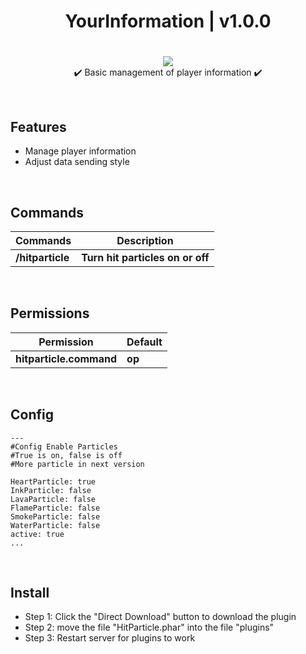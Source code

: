 <div align="center">
<h1>YourInformation | v1.0.0<h1>
</div>
<p align="center">
<a href="https://poggit.pmmp.io/p/YourInformation"><img src="https://poggit.pmmp.io/shield.state/YourInformation">
</a>
<br>
✔️ Basic management of player information ✔️
</p>

<br>

## Features
- Manage player information
- Adjust data sending style

<br>

## Commands
| **Commands** | **Description** |
| --- | --- |
| **/hitparticle** | **Turn hit particles on or off** |

<br>

## Permissions
| **Permission** | **Default** |
| --- | --- |
| **hitparticle.command** | **op** |
	
<br>

## Config
```
---
#Config Enable Particles
#True is on, false is off
#More particle in next version

HeartParticle: true
InkParticle: false
LavaParticle: false
FlameParticle: false
SmokeParticle: false
WaterParticle: false
active: true
...
```

<br>

## Install
- Step 1: Click the "Direct Download" button to download the plugin
- Step 2: move the file "HitParticle.phar" into the file "plugins"
- Step 3: Restart server for plugins to work
